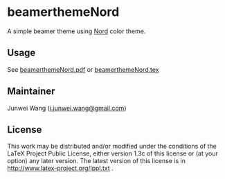 # beamerthemeNord

A simple beamer theme using [Nord](https://www.nordtheme.com/) color theme.

## Usage 

See [beamerthemeNord.pdf](./beamerthemeNord.pdf) or [beamerthemeNord.tex](./beamerthemeNord.tex)

## Maintainer

Junwei Wang (i.junwei.wang@gmail.com)

## License

This work may be distributed and/or modified under the conditions of the LaTeX Project Public License, either version 1.3c of this license or (at your option) any later version. The latest version of this license is in http://www.latex-project.org/lppl.txt .